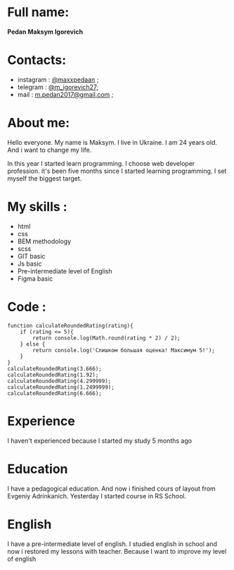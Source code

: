 # Full name: #
**Pedan Maksym Igorevich**


# Contacts: #
* instagram : [@maxxpedaan](https://www.instagram.com/maxxpedaaan/) ;
* telegram : [@m_igorevich27](https://t.me/m_igorevich27);
* mail : m.pedan2017@gmail.com ;

# About me: #

Hello everyone. My name is Maksym. I live in Ukraine. I am 24 years old. And i want to change my life. 

In this year I started learn programming. I choose web developer profession. it's been five months since I started learning programming. I set myself the biggest target.

# My skills : # 
* html 
* css
* BEM methodology
* scss
* GIT basic
* Js basic
* Pre-intermediate level of English
* Figma basic

# Code : #

```
function calculateRoundedRating(rating){
    if (rating <= 5){
        return console.log(Math.round(rating * 2) / 2);
    } else {
        return console.log('Слишком большая оценка! Максимум 5!');
    }
}
calculateRoundedRating(3.666);
calculateRoundedRating(1.92);
calculateRoundedRating(4.299999);
calculateRoundedRating(1.2499999);
calculateRoundedRating(6.666);

```
# Experience #
I haven't experienced because I started my study 5 months ago

# Education #
I have a pedagogical education. And now i finished cours of layout from Evgeniy Adrinkanich. 
Yesterday I started course in RS School.

# English #
I have a pre-intermediate level of english. I studied english in school and now i restored my lessons with teacher. Because I want to improve my level of english